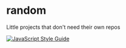# random
Little projects that don't need their own repos

[![JavaScript Style Guide](https://img.shields.io/badge/code_style-standard-brightgreen.svg)](https://standardjs.com)
